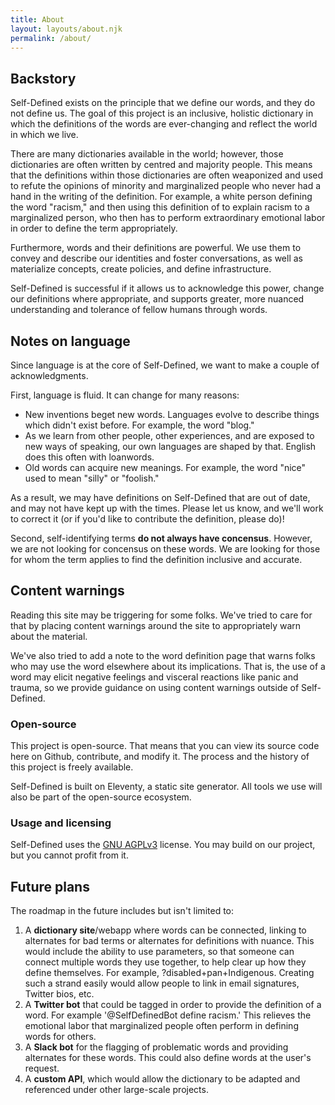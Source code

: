 ```yaml
---
title: About
layout: layouts/about.njk
permalink: /about/
---
```


## Backstory

Self-Defined exists on the principle that we define our words, and they do not define us. The goal of this project is an inclusive, holistic dictionary in which the definitions of the words are ever-changing and reflect the world in which we live. 

There are many dictionaries available in the world; however, those dictionaries are often written by centred and majority people. This means that the definitions within those dictionaries are often weaponized and used to refute the opinions of minority and marginalized people who never had a hand in the writing of the definition. For example, a white person defining the word "racism," and then using this definition of to explain racism to a marginalized person, who then has to perform extraordinary emotional labor in order to define the term appropriately.

Furthermore, words and their definitions are powerful. We use them to convey and describe our identities and foster conversations, as well as materialize concepts, create policies, and define infrastructure. 

Self-Defined is successful if it allows us to acknowledge this power, change our definitions where appropriate, and supports greater, more nuanced understanding and tolerance of fellow humans through words.

## Notes on language 

Since language is at the core of Self-Defined, we want to make a couple of acknowledgments.  

First, language is fluid. It can change for many reasons: 

* New inventions beget new words. Languages evolve to describe things which didn't exist before. For example, the word "blog."
* As we learn from other people, other experiences, and are exposed to new ways of speaking, our own languages are shaped by that. English does this often with loanwords. 
* Old words can acquire new meanings. For example, the word "nice" used to mean "silly" or "foolish."

As a result, we may have definitions on Self-Defined that are out of date, and may not have kept up with the times. Please let us know, and we'll work to correct it (or if you'd like to contribute the definition, please do)! 

Second, self-identifying terms **do not always have concensus**. However,  we are not looking for concensus on these words. We are looking for those for whom the term applies to find the definition inclusive and accurate. 

## Content warnings

Reading this site may be triggering for some folks. We've tried to care for that by placing content warnings around the site to appropriately warn about the material.

We've also tried to add a note to the word definition page that warns folks who may use the word elsewhere about its implications. That is, the use of a word may elicit negative feelings and visceral reactions like panic and trauma, so we provide guidance on using content warnings outside of Self-Defined. 

### Open-source

This project is open-source. That means that you can view its source code here on Github, contribute, and modify it. The process and the history of this project is freely available. 

Self-Defined is built on Eleventy, a static site generator. All tools we use will also be part of the open-source ecosystem. 

### Usage and licensing

Self-Defined uses the [GNU AGPLv3](https://www.gnu.org/licenses/agpl-3.0.en.html) license. You may build on our project, but you cannot profit from it. 

## Future plans

The roadmap in the future includes but isn't limited to: 

1. A **dictionary site**/webapp where words can be connected, linking to alternates for bad terms or alternates for definitions with nuance. This would include the ability to use parameters, so that someone can connect multiple words they use together, to help clear up how they define themselves. For example, ?disabled+pan+Indigenous. Creating such a strand easily would allow people to link in email signatures, Twitter bios, etc.
3. A **Twitter bot** that could be tagged in order to provide the definition of a word. For example '@SelfDefinedBot define racism.' This relieves the emotional labor that marginalized people often perform in defining words for others. 
4. A **Slack bot** for the flagging of problematic words and providing alternates for these words. This could also define words at the user's request. 
5. A **custom API**, which would allow the dictionary to be adapted and referenced under other large-scale projects.

